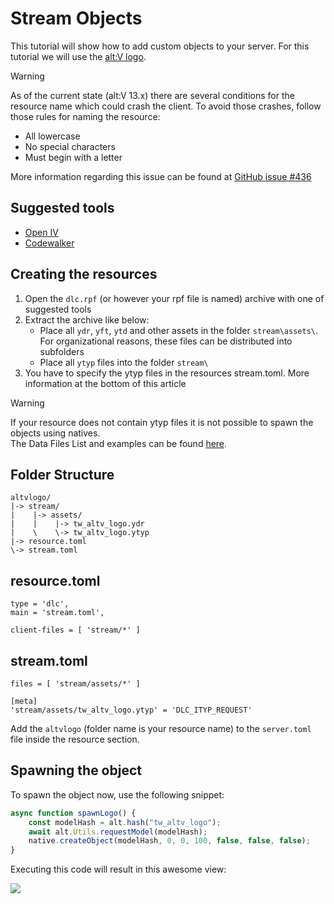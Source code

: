 ﻿# Stream Objects
This tutorial will show how to add custom objects to your server. For this tutorial we will use the [alt:V logo](https://github.com/deluvas1911/altv_logo/releases/download/release/altvlogo.zip).

> [!WARNING]
> As of the current state (alt:V 13.x) there are several conditions for the resource name which could crash the client.
> To avoid those crashes, follow those rules for naming the resource:
> 
> - All lowercase
> - No special characters
> - Must begin with a letter
> 
> More information regarding this issue can be found at [GitHub issue #436](https://github.com/altmp/altv-issues/issues/436)

## Suggested tools
* [Open IV](https://openiv.com/)
* [Codewalker](https://www.gta5-mods.com/tools/codewalker-gtav-interactive-3d-map)

## Creating the resources
1. Open the `dlc.rpf` (or however your rpf file is named) archive with one of suggested tools
2. Extract the archive like below:
    * Place all `ydr`, `yft`, `ytd` and other assets in the folder `stream\assets\`. For organizational reasons, these files can be distributed into subfolders  
    * Place all `ytyp` files into the folder `stream\`
3. You have to specify the ytyp files in the resources stream.toml. More information at the bottom of this article

> [!WARNING]
> If your resource does not contain ytyp files it is not possible to spawn the objects using natives.\
> The Data Files List and examples can be found [here](https://docs.altv.mp/gta/articles/references/data-files.html).

## **Folder Structure**
```
altvlogo/
|-> stream/
|    |-> assets/
|    |    |-> tw_altv_logo.ydr
|    \    \-> tw_altv_logo.ytyp
|-> resource.toml
\-> stream.toml
```

## **resource.toml**
```
type = 'dlc',
main = 'stream.toml',

client-files = [ 'stream/*' ]
```

## **stream.toml**
```
files = [ 'stream/assets/*' ]

[meta]
'stream/assets/tw_altv_logo.ytyp' = 'DLC_ITYP_REQUEST'
```

Add the `altvlogo` (folder name is your resource name) to the `server.toml` file inside the resource section.

## Spawning the object

To spawn the object now, use the following snippet:

```js
async function spawnLogo() {
    const modelHash = alt.hash("tw_altv_logo");
    await alt.Utils.requestModel(modelHash);
    native.createObject(modelHash, 0, 0, 100, false, false, false);
}
```

Executing this code will result in this awesome view:

<img src="https://raw.githubusercontent.com/deluvas1911/altv_logo/main/altvlogo.png" loading="lazy" />
